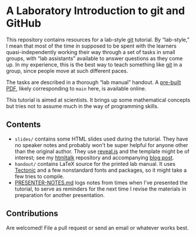 # A Laboratory Introduction to git and GitHub

This repository contains resources for a lab-style [git] tutorial. By
“lab-style,” I mean that most of the time in supposed to be spent with the
learners quasi-independently working their way through a set of tasks in small
groups, with “lab assistants” available to answer questions as they come up.
In my experience, this is the best way to teach something like [git] in a
group, since people move at such different paces.

[git]: https://git-scm.com/

The tasks are described in a thorough “lab manual” handout. A
[pre-built PDF][handoutpdf], likely corresponding to `main` here, is
available online.

This tutorial is aimed at scientists. It brings up some mathematical concepts
but tries not to assume much in the way of programming skills.

[handoutpdf]: https://newton.cx/~peter/files/git-lab-handout.pdf


## Contents

* `slides/` contains some HTML slides used during the tutorial. They have no
  speaker notes and probably won't be super helpful for anyone other than the
  original author. They use [reveal.js] and the template might be of interest;
  see my [htmltalk] repository and accompanying [blog post][slideblog].
* `handout/` contains LaTeX source for the printed lab manual. It uses
  [Tectonic] and a few nonstandard fonts and packages, so it might take a few
  tries to compile.
* [PRESENTER-NOTES.md](./PRESENTER-NOTES.md) logs notes from times when I’ve
  presented the tutorial, to serve as reminders for the next time I revise the
  materials in preparation for another presentation.

[Tectonic]: https://tectonic-typesetting.github.io/
[reveal.js]: https://github.com/hakimel/reveal.js/
[htmltalk]: https://github.com/pkgw/htmltalk/
[slideblog]: https://newton.cx/~peter/2013/09/slides-for-scientific-talks-in-html/


## Contributions

Are welcomed! File a pull request or send an email or whatever works best.
